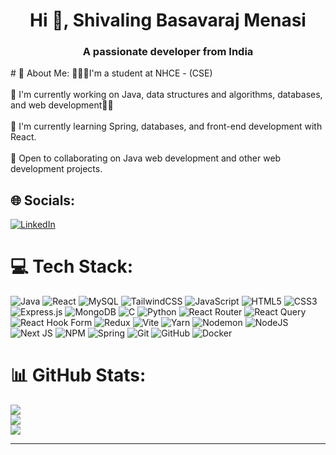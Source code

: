 
<h1 align="center">Hi 👋, Shivaling Basavaraj Menasi</h1>
<h3 align="center">A passionate developer from India</h3>
# 💫 About Me:
🧑🏼‍🏫I'm a student at NHCE - (CSE) <br><br>🔭 I'm currently working on Java, data structures and algorithms, databases, and web development🥷🏼<br><br>🌱 I'm currently learning Spring, databases, and front-end development with React.<br><br>💬 Open to collaborating on Java web development and other web development projects.


## 🌐 Socials:
[![LinkedIn](https://img.shields.io/badge/LinkedIn-%230077B5.svg?logo=linkedin&logoColor=white)](https://linkedin.com/in/shivaling-basavaraj-menasi) 

# 💻 Tech Stack:
![Java](https://img.shields.io/badge/java-%23ED8B00.svg?style=plastic&logo=openjdk&logoColor=white)  ![React](https://img.shields.io/badge/react-%2320232a.svg?style=plastic&logo=react&logoColor=%2361DAFB) ![MySQL](https://img.shields.io/badge/mysql-4479A1.svg?style=plastic&logo=mysql&logoColor=white)
![TailwindCSS](https://img.shields.io/badge/tailwindcss-%2338B2AC.svg?style=plastic&logo=tailwind-css&logoColor=white) ![JavaScript](https://img.shields.io/badge/javascript-%23323330.svg?style=plastic&logo=javascript&logoColor=%23F7DF1E)
 ![HTML5](https://img.shields.io/badge/html5-%23E34F26.svg?style=plastic&logo=html5&logoColor=white)  ![CSS3](https://img.shields.io/badge/css3-%231572B6.svg?style=plastic&logo=css3&logoColor=white)  ![Express.js](https://img.shields.io/badge/express.js-%23404d59.svg?style=plastic&logo=express&logoColor=%2361DAFB) ![MongoDB](https://img.shields.io/badge/MongoDB-%234ea94b.svg?style=plastic&logo=mongodb&logoColor=white)
 ![C](https://img.shields.io/badge/c-%2300599C.svg?style=plastic&logo=c&logoColor=white)
   ![Python](https://img.shields.io/badge/python-3670A0?style=plastic&logo=python&logoColor=ffdd54) 
  ![React Router](https://img.shields.io/badge/React_Router-CA4245?style=plastic&logo=react-router&logoColor=white)
     ![React Query](https://img.shields.io/badge/-React%20Query-FF4154?style=plastic&logo=react%20query&logoColor=white)
      ![React Hook Form](https://img.shields.io/badge/React%20Hook%20Form-%23EC5990.svg?style=plastic&logo=reacthookform&logoColor=white)
       ![Redux](https://img.shields.io/badge/redux-%23593d88.svg?style=plastic&logo=redux&logoColor=white)
        ![Vite](https://img.shields.io/badge/vite-%23646CFF.svg?style=plastic&logo=vite&logoColor=white)
         ![Yarn](https://img.shields.io/badge/yarn-%232C8EBB.svg?style=plastic&logo=yarn&logoColor=white)
          ![Nodemon](https://img.shields.io/badge/NODEMON-%23323330.svg?style=plastic&logo=nodemon&logoColor=%BBDEAD) 
          ![NodeJS](https://img.shields.io/badge/node.js-6DA55F?style=plastic&logo=node.js&logoColor=white)
           ![Next JS](https://img.shields.io/badge/Next-black?style=plastic&logo=next.js&logoColor=white)
            ![NPM](https://img.shields.io/badge/NPM-%23CB3837.svg?style=plastic&logo=npm&logoColor=white)
             ![Spring](https://img.shields.io/badge/spring-%236DB33F.svg?style=plastic&logo=spring&logoColor=white)
               ![Git](https://img.shields.io/badge/git-%23F05033.svg?style=plastic&logo=git&logoColor=white) ![GitHub](https://img.shields.io/badge/github-%23121011.svg?style=plastic&logo=github&logoColor=white)
                ![Docker](https://img.shields.io/badge/docker-%230db7ed.svg?style=plastic&logo=docker&logoColor=white)
                
# 📊 GitHub Stats:
![](https://github-readme-stats.vercel.app/api?username=ShivalingMenasi&theme=tokyonight&hide_border=true&include_all_commits=false&count_private=false)<br/>
![](https://github-readme-streak-stats.herokuapp.com/?user=ShivalingMenasi&theme=tokyonight&hide_border=true)<br/>
![](https://github-readme-stats.vercel.app/api/top-langs/?username=ShivalingMenasi&theme=tokyonight&hide_border=true&include_all_commits=false&count_private=false&layout=compact)

---
<!--[![](https://visitcount.itsvg.in/api?id=ShivalingMenasi&icon=0&color=0)](https://visitcount.itsvg.in)-->

<!-- Proudly created with GPRM ( https://gprm.itsvg.in ) -->
